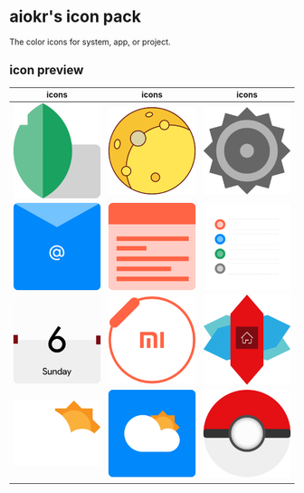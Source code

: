 # aiokr's icon pack

The color icons for system, app, or project.

## icon preview

| icons                              | icons                    | icons                   |
| ---------------------------------- | ------------------------ | ----------------------- |
| ![](/snapseed.svg)                 | ![](/explore.svg)        | ![](/settings.svg)      |
| ![](/mail.svg)                     | ![](/notes.svg)          | ![](/todo.svg)          |
| ![](/calendar.svg)                 | ![](/mi_fit.svg)         | ![](/nova_launcher.svg) |
| ![](/weather_cloudy_irregular.svg) | ![](/weather_cloudy.svg) | ![](/poke_ball.svg)     |
|                                    |                          |                         |